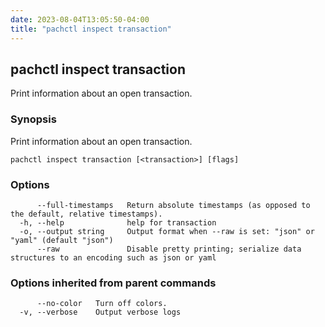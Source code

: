 ```yaml
---
date: 2023-08-04T13:05:50-04:00
title: "pachctl inspect transaction"
---
```


## pachctl inspect transaction

Print information about an open transaction.

### Synopsis

Print information about an open transaction.

```
pachctl inspect transaction [<transaction>] [flags]
```

### Options

```
      --full-timestamps   Return absolute timestamps (as opposed to the default, relative timestamps).
  -h, --help              help for transaction
  -o, --output string     Output format when --raw is set: "json" or "yaml" (default "json")
      --raw               Disable pretty printing; serialize data structures to an encoding such as json or yaml
```

### Options inherited from parent commands

```
      --no-color   Turn off colors.
  -v, --verbose    Output verbose logs
```

